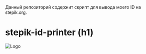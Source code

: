 Данный репозиторий содержит скрипт для вывода моего ID на stepik.org.

# stepik-id-printer (h1)

![Logo](https://url-to-your-image/logo.png)
